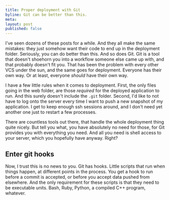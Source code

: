 ```yaml
---
title: Proper deployment with Git
byline: Git can be better than this.
meta:
layout: post
published: false
---
```

I've seen dozens of these posts for a while. And they all make the same mistakes: they just somehow want their code to end up in the deployment folder. Seriously, you can do better than this. And so does Git. Git is a tool that doesn't shoehorn you into a workflow someone else came up with, and that probably doesn't fit you. That has been the problem with every other VCS under the sun, and the same goes for deployment. Everyone has their own way. Or at least, everyone *should* have their own way.

I have a few little rules when it comes to deployment. First, the only files going in the web folder, are those *required* for the deployed application to run. And this surely doesn't include the `.git` folder. Second, I'd like to not have to log onto the server every time I want to push a new snapshot of my application. I get to keep enough ssh sessions around, and I don't need yet another one just to restart a few processes.

There are countless tools out there, that handle the whole deployment thing quite nicely. But tell you what, you have absolutely no need for those, for Git provides you with everything you need. And all you need is shell access to your server, which you hopefully have anyway. Right?

## Enter git hooks

Now, I trust this is no news to you. Git has hooks. Little scripts that run when things happen, at different points in the process. You get a hook to run before a commit is accepted, or before you accept data pushed from elsewhere. And the only requirement for these scripts is that they need to be executable units. Bash, Ruby, Python, a compiled C++ program, whatever.
